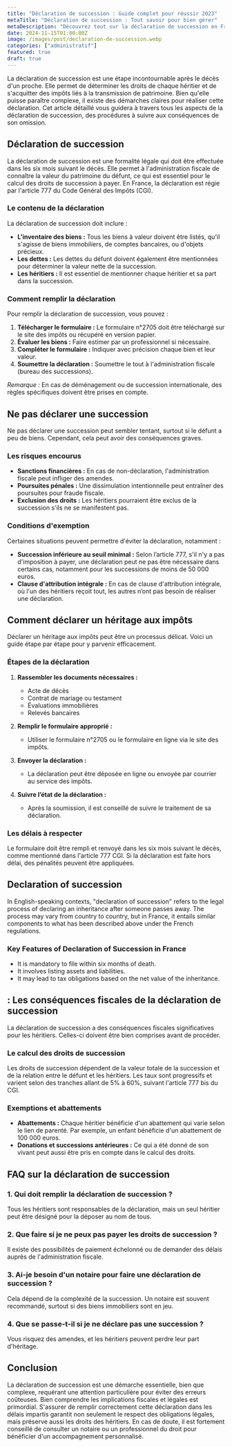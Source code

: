 ```yaml
---
title: "Déclaration de succession : Guide complet pour réussir 2023"
metaTitle: "Déclaration de succession : Tout savoir pour bien gérer"
metaDescription: "Découvrez tout sur la déclaration de succession en France : modalités, enjeux et conseils pratiques."
date: 2024-11-15T01:00:00Z
image: /images/post/declaration-de-succession.webp
categories: ["administratif"]
featured: true
draft: true
---
```


La déclaration de succession est une étape incontournable après le décès d'un proche. Elle permet de déterminer les droits de chaque héritier et de s'acquitter des impôts liés à la transmission de patrimoine. Bien qu'elle puisse paraître complexe, il existe des démarches claires pour réaliser cette déclaration. Cet article détaillé vous guidera à travers tous les aspects de la déclaration de succession, des procédures à suivre aux conséquences de son omission.

## Déclaration de succession

La déclaration de succession est une formalité légale qui doit être effectuée dans les six mois suivant le décès. Elle permet à l'administration fiscale de connaître la valeur du patrimoine du défunt, ce qui est essentiel pour le calcul des droits de succession à payer. En France, la déclaration est régie par l'article 777 du Code Général des Impôts (CGI).

### Le contenu de la déclaration

La déclaration de succession doit inclure :

- **L'inventaire des biens :** Tous les biens à valeur doivent être listés, qu'il s'agisse de biens immobiliers, de comptes bancaires, ou d'objets précieux.
- **Les dettes :** Les dettes du défunt doivent également être mentionnées pour déterminer la valeur nette de la succession.
- **Les héritiers :** Il est essentiel de mentionner chaque héritier et sa part dans la succession.

### Comment remplir la déclaration

Pour remplir la déclaration de succession, vous pouvez :

1. **Télécharger le formulaire :** Le formulaire n°2705 doit être téléchargé sur le site des impôts ou récupéré en version papier.
2. **Évaluer les biens :** Faire estimer par un professionnel si nécessaire.
3. **Compléter le formulaire :** Indiquer avec précision chaque bien et leur valeur.
4. **Soumettre la déclaration :** Soumettre le tout à l'administration fiscale (bureau des successions).

*Remarque :* En cas de déménagement ou de succession internationale, des règles spécifiques doivent être prises en compte.

## Ne pas déclarer une succession

Ne pas déclarer une succession peut sembler tentant, surtout si le défunt a peu de biens. Cependant, cela peut avoir des conséquences graves. 

### Les risques encourus

- **Sanctions financières :** En cas de non-déclaration, l'administration fiscale peut infliger des amendes.
- **Poursuites pénales :** Une dissimulation intentionnelle peut entraîner des poursuites pour fraude fiscale.
- **Exclusion des droits :** Les héritiers pourraient être exclus de la succession s'ils ne se manifestent pas.

### Conditions d'exemption

Certaines situations peuvent permettre d'éviter la déclaration, notamment :

- **Succession inférieure au seuil minimal :** Selon l’article 777, s'il n'y a pas d'imposition à payer, une déclaration peut ne pas être nécessaire dans certains cas, notamment pour les successions de moins de 50 000 euros.
- **Clause d'attribution intégrale :** En cas de clause d'attribution intégrale, où l'un des héritiers reçoit tout, les autres n’ont pas besoin de réaliser une déclaration.

## Comment déclarer un héritage aux impôts

Déclarer un héritage aux impôts peut être un processus délicat. Voici un guide étape par étape pour y parvenir efficacement.

### Étapes de la déclaration

1. **Rassembler les documents nécessaires :**
   - Acte de décès
   - Contrat de mariage ou testament
   - Évaluations immobilières
   - Relevés bancaires

2. **Remplir le formulaire approprié :**
   - Utiliser le formulaire n°2705 ou le formulaire en ligne via le site des impôts.

3. **Envoyer la déclaration :**
   - La déclaration peut être déposée en ligne ou envoyée par courrier au service des impôts.

4. **Suivre l’état de la déclaration :**
   - Après la soumission, il est conseillé de suivre le traitement de sa déclaration.

### Les délais à respecter

Le formulaire doit être rempli et renvoyé dans les six mois suivant le décès, comme mentionné dans l'article 777 CGI. Si la déclaration est faite hors délai, des pénalités peuvent être appliquées.

## Declaration of succession

In English-speaking contexts, "declaration of succession" refers to the legal process of declaring an inheritance after someone passes away. The process may vary from country to country, but in France, it entails similar components to what has been described above under the French regulations.

### Key Features of Declaration of Succession in France

- It is mandatory to file within six months of death.
- It involves listing assets and liabilities.
- It may lead to tax obligations based on the net value of the inheritance.

##  : Les conséquences fiscales de la déclaration de succession

La déclaration de succession a des conséquences fiscales significatives pour les héritiers. Celles-ci doivent être bien comprises avant de procéder.

### Le calcul des droits de succession

Les droits de succession dépendent de la valeur totale de la succession et de la relation entre le défunt et les héritiers. Les taux sont progressifs et varient selon des tranches allant de 5% à 60%, suivant l'article 777 bis du CGI.

### Exemptions et abattements

- **Abattements :** Chaque héritier bénéficie d'un abattement qui varie selon le lien de parenté. Par exemple, un enfant bénéficie d'un abattement de 100 000 euros.
- **Donations et successions antérieures :** Ce qui a été donné de son vivant peut aussi être pris en compte dans le calcul des droits.

## FAQ sur la déclaration de succession

### 1. Qui doit remplir la déclaration de succession ?

Tous les héritiers sont responsables de la déclaration, mais un seul héritier peut être désigné pour la déposer au nom de tous.

### 2. Que faire si je ne peux pas payer les droits de succession ?

Il existe des possibilités de paiement échelonné ou de demander des délais auprès de l'administration fiscale.

### 3. Ai-je besoin d'un notaire pour faire une déclaration de succession ?

Cela dépend de la complexité de la succession. Un notaire est souvent recommandé, surtout si des biens immobiliers sont en jeu.

### 4. Que se passe-t-il si je ne déclare pas une succession ?

Vous risquez des amendes, et les héritiers peuvent perdre leur part d'héritage.

## Conclusion

La déclaration de succession est une démarche essentielle, bien que complexe, requérant une attention particulière pour éviter des erreurs coûteuses. Bien comprendre les implications fiscales et légales est primordial. S'assurer de remplir correctement cette déclaration dans les délais impartis garantit non seulement le respect des obligations légales, mais préserve aussi les droits des héritiers. En cas de doute, il est fortement conseillé de consulter un notaire ou un professionnel du droit pour bénéficier d'un accompagnement personnalisé.